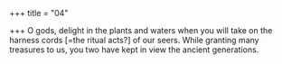 +++
title = "04"

+++
O gods, delight in the plants and waters when you will take on the  harness cords [=the ritual acts?] of our seers.
While granting many treasures to us, you two have kept in view the
ancient generations.
